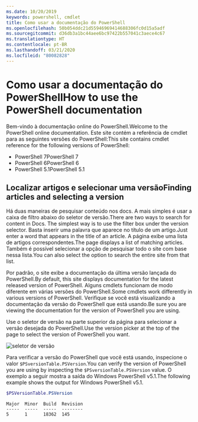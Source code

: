 ```yaml
---
ms.date: 10/20/2019
keywords: powershell, cmdlet
title: Como usar a documentação do PowerShell
ms.openlocfilehash: 50b054ddc21d55946969414688306fc0d15a5adf
ms.sourcegitcommit: d36db3a1bc44aee6bc97422b557041c3aece4c67
ms.translationtype: HT
ms.contentlocale: pt-BR
ms.lasthandoff: 03/21/2020
ms.locfileid: "80082828"
---
```

# <a name="how-to-use-the-powershell-documentation"></a><span data-ttu-id="e5fb2-103">Como usar a documentação do PowerShell</span><span class="sxs-lookup"><span data-stu-id="e5fb2-103">How to use the PowerShell documentation</span></span>

<span data-ttu-id="e5fb2-104">Bem-vindo à documentação online do PowerShell.</span><span class="sxs-lookup"><span data-stu-id="e5fb2-104">Welcome to the PowerShell online documentation.</span></span> <span data-ttu-id="e5fb2-105">Este site contém a referência de cmdlet para as seguintes versões do PowerShell:</span><span class="sxs-lookup"><span data-stu-id="e5fb2-105">This site contains cmdlet reference for the following versions of PowerShell:</span></span>

- <span data-ttu-id="e5fb2-106">PowerShell 7</span><span class="sxs-lookup"><span data-stu-id="e5fb2-106">PowerShell 7</span></span>
- <span data-ttu-id="e5fb2-107">PowerShell 6</span><span class="sxs-lookup"><span data-stu-id="e5fb2-107">PowerShell 6</span></span>
- <span data-ttu-id="e5fb2-108">PowerShell 5.1</span><span class="sxs-lookup"><span data-stu-id="e5fb2-108">PowerShell 5.1</span></span>

## <a name="finding-articles-and-selecting-a-version"></a><span data-ttu-id="e5fb2-109">Localizar artigos e selecionar uma versão</span><span class="sxs-lookup"><span data-stu-id="e5fb2-109">Finding articles and selecting a version</span></span>

<span data-ttu-id="e5fb2-110">Há duas maneiras de pesquisar conteúdo nos docs. A mais simples é usar a caixa de filtro abaixo do seletor de versão.</span><span class="sxs-lookup"><span data-stu-id="e5fb2-110">There are two ways to search for content in Docs. The simplest way is to use the filter box under the version selector.</span></span> <span data-ttu-id="e5fb2-111">Basta inserir uma palavra que aparece no título de um artigo.</span><span class="sxs-lookup"><span data-stu-id="e5fb2-111">Just enter a word that appears in the title of an article.</span></span> <span data-ttu-id="e5fb2-112">A página exibe uma lista de artigos correspondentes.</span><span class="sxs-lookup"><span data-stu-id="e5fb2-112">The page displays a list of matching articles.</span></span> <span data-ttu-id="e5fb2-113">Também é possível selecionar a opção de pesquisar todo o site com base nessa lista.</span><span class="sxs-lookup"><span data-stu-id="e5fb2-113">You can also select the option to search the entire site from that list.</span></span>

<span data-ttu-id="e5fb2-114">Por padrão, o site exibe a documentação da última versão lançada do PowerShell.</span><span class="sxs-lookup"><span data-stu-id="e5fb2-114">By default, this site displays documentation for the latest released version of PowerShell.</span></span> <span data-ttu-id="e5fb2-115">Alguns cmdlets funcionam de modo diferente em várias versões do PowerShell.</span><span class="sxs-lookup"><span data-stu-id="e5fb2-115">Some cmdlets work differently in various versions of PowerShell.</span></span> <span data-ttu-id="e5fb2-116">Verifique se você está visualizando a documentação da versão do PowerShell que está usando.</span><span class="sxs-lookup"><span data-stu-id="e5fb2-116">Be sure you are viewing the documentation for the version of PowerShell you are using.</span></span>

<span data-ttu-id="e5fb2-117">Use o seletor de versão na parte superior da página para selecionar a versão desejada do PowerShell.</span><span class="sxs-lookup"><span data-stu-id="e5fb2-117">Use the version picker at the top of the page to select the version of PowerShell you want.</span></span>

![seletor de versão](media/how-to-use-docs/version-search.gif)

<span data-ttu-id="e5fb2-119">Para verificar a versão do PowerShell que você está usando, inspecione o valor `$PSversionTable.PSVersion`.</span><span class="sxs-lookup"><span data-stu-id="e5fb2-119">You can verify the version of PowerShell you are using by inspecting the `$PSversionTable.PSVersion` value.</span></span> <span data-ttu-id="e5fb2-120">O exemplo a seguir mostra a saída do Windows PowerShell v5.1.</span><span class="sxs-lookup"><span data-stu-id="e5fb2-120">The following example shows the output for Windows PowerShell v5.1.</span></span>

```powershell
$PSVersionTable.PSVersion
```

```Output
Major  Minor  Build  Revision
-----  -----  -----  --------
5      1      18362  145
```

